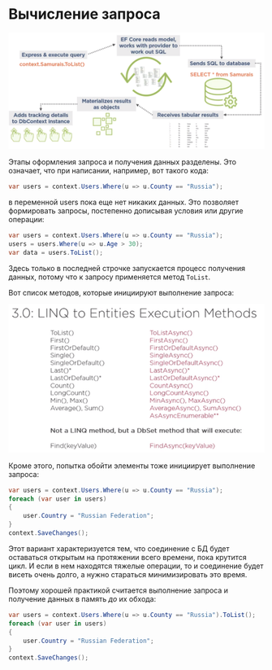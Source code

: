 # Вычисление запроса

<img src="img\image-20200503110254759.png" alt="image-20200503110254759"  />

Этапы оформления запроса и получения данных разделены. Это означает, что при написании, например, вот такого кода:

```c#
var users = context.Users.Where(u => u.County == "Russia");
```

в переменной users пока еще нет никаких данных. Это позволяет формировать запросы, постепенно дописывая условия или другие операции:

```c#
var users = context.Users.Where(u => u.County == "Russia");
users = users.Where(u => u.Age > 30);
var data = users.ToList();
```

Здесь только в последней строчке запускается процесс получения данных, потому что к запросу применяется метод `ToList`.

Вот список методов, которые инициируют выполнение запроса:

<img src="img\image-20200503112028181.png" alt="image-20200503112028181" style="zoom:80%;" />



Кроме этого, попытка обойти элементы тоже инициирует выполнение запроса:

```c#
var users = context.Users.Where(u => u.County == "Russia");
foreach (var user in users) 
{ 
    user.Country = "Russian Federation";
}
context.SaveChanges();
```

Этот вариант характеризуется тем, что соединение с БД будет оставаться открытым на протяжении всего времени, пока крутится цикл. И если в нем находятся тяжелые операции, то и соединение будет висеть очень долго, а нужно стараться минимизировать это время.

Поэтому хорошей практикой считается выполнение запроса и получение данных в память *до* их обхода:

```c#
var users = context.Users.Where(u => u.County == "Russia").ToList();
foreach (var user in users) 
{ 
    user.Country = "Russian Federation";
}
context.SaveChanges();
```
